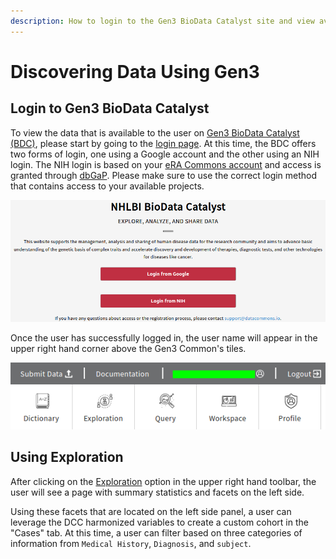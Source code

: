 ```yaml
---
description: How to login to the Gen3 BioData Catalyst site and view available data.
---
```


# Discovering Data Using Gen3

## Login to Gen3 BioData Catalyst

To view the data that is available to the user on [Gen3 BioData Catalyst \(BDC\)](https://gen3.datastage.io/), please start by going to the [login page](https://gen3.datastage.io/login). At this time, the BDC offers two forms of login, one using a Google account and the other using an NIH login. The NIH login is based on your [eRA Commons account](https://public.era.nih.gov/commons/public/login.do) and access is granted through [dbGaP](https://dbgap.ncbi.nlm.nih.gov/aa/wga.cgi). Please make sure to use the correct login method that contains access to your available projects.

![Login page for BDC.](../.gitbook/assets/image.png)

Once the user has successfully logged in, the user name will appear in the upper right hand corner above the Gen3 Common's tiles.

![The user name will appear where the green rectangle is placed.](../.gitbook/assets/screenshot_2020-01-10-https-internalstaging-datastage-io.png)

## Using Exploration

After clicking on the [Exploration](https://internalstaging.datastage.io/explorer) option in the upper right hand toolbar, the user will see a page with summary statistics and facets on the left side.



Using these facets that are located on the left side panel, a user can leverage the DCC harmonized variables to create a custom cohort in the "Cases" tab. At this time, a user can filter based on three categories of information from `Medical History`, `Diagnosis`, and `subject`. 


